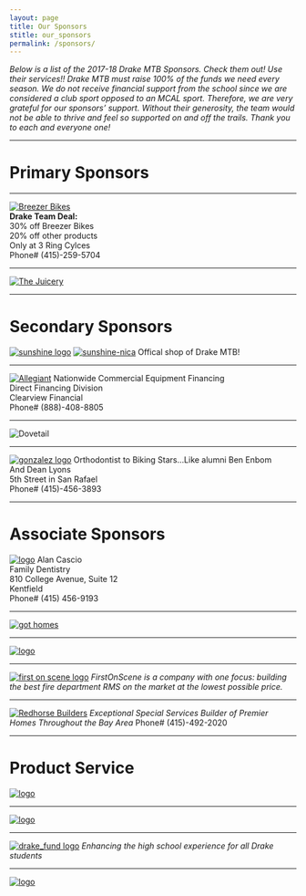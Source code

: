 ```yaml
---
layout: page
title: Our Sponsors
stitle: our_sponsors
permalink: /sponsors/
---
```



*Below is a list of the 2017-18 Drake MTB Sponsors. Check them out! Use their services!! Drake MTB must raise 100% of the funds we need every season. We do not receive financial support from the school since we are considered a club sport opposed to an MCAL sport. Therefore, we are very grateful for our sponsors’ support. Without their generosity, the team would not be able to thrive and feel so supported on and off the trails. Thank you to each and everyone one!*

***
# Primary Sponsors
****
[![Breezer Bikes](../images/breezer.jpg)](http://breezerbikes.com)<br>
**Drake Team Deal:**<br>
30% off Breezer Bikes<br>
20% off other products<br>
Only at 3 Ring Cylces<br>
Phone# (415)-259-5704

****
[![The Juicery](../images/juicery.jpg)](https://www.facebook.com/juicery.com)<br>

***
# Secondary Sponsors
[![sunshine logo](../images/sunshine_new.JPG)](http://www.sunshinebicycle.com)
[![sunshine-nica](../images/nica-header.jpg)](http://www.sunshinebicycle.com/nica16/)
Offical shop of Drake MTB!
****
[![Allegiant](../images/Allegiant-logo.jpg)](http://www.clearviewfinancial.com)
Nationwide Commercial Equipment Financing<br>
Direct Financing Division<br>
Clearview Financial<br>
Phone# (888)-408-8805
****
![Dovetail](../images/dovetail-logo.jpg)
****
[![gonzalez logo](../images/Gonzolez-logo.png)](http://www.drmichelleg.com)
Orthodontist to Biking Stars…Like alumni Ben Enbom<br>
And Dean Lyons<br>
5th Street in San Rafael<br>
Phone# (415)-456-3893

***
# Associate Sponsors
[![logo](../images/Alancascio-logo.png)](http://www.alancasciodds.com)
Alan Cascio<br>
Family Dentistry<br>
810 College Avenue, Suite 12<br>
Kentfield<br>
Phone# (415) 456-9193
****
[![got homes](../images/got-homes.jpg)](http://gothomes.com)
****
[![logo](../images/Dolby_Vert_Black.png)](http://www.dolby.com/us/en/index.html)
****
[![first on scene logo](../images/First-On-Scene.jpg)](http://firstonscene.com)
*FirstOnScene is a company with one focus: building the best fire department RMS on the market at the lowest possible price.*
****
[![Redhorse Builders](../images/redhorse.jpg)](http://www.redhorseconstructors.com)
*Exceptional Special Services Builder of Premier Homes
Throughout the Bay Area*
Phone# (415)-492-2020

***
# Product Service
[![logo](../images/marin-yoga.png)](http://www.Marinpoweryoga.com)
****
[![logo](../images/pelo-logo.jpg)](http://www.pelofitness.com)
****
[![drake_fund logo](../images/drake_fund.jpg)](http://www.drakefund.org)
*Enhancing the high school experience for all Drake students*
****
[![logo](../images/jmiller.jpg)](/jim_miller)
